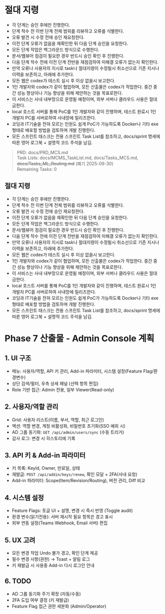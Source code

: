 # 절대 지령
- 각 단계는 승인 후에만 진행한다.
- 단계 착수 전 이번 단계 전체 범위를 리뷰하고 오류를 식별한다.
- 오류 발견 시 수정 전에 승인 재요청한다.
- 이전 단계 오류가 없음을 재확인한 뒤 다음 단계 승인을 요청한다.
- 모든 단계 작업은 백그라운드 방식으로 수행한다.
- 문서/웹뷰어 점검이 필요한 경우 반드시 승인 확인 후 진행한다.
- 다음 단계 착수 전에 이전 단계 전반을 재점검하여 미해결 오류가 없는지 확인한다.
- 만약 오류나 사용자의 지시로 task나 절대지령이 수정될시 취소선으로 기존 지시나 이력을 보존하고, 아래에 추가한다.
- 모든 웹은 codex가 테스트 실시 후 이상 없을시 보고한다.
- 1인 개발자와 codex가 같이 협업하며, 모든 산출물은 codex가 작업한다. 중간 중간 성능 향상이나 기능 향상을 위해 제안하는 것을 목표로한다.
- 이 서비스는 사내 내부망으로 운영될 예정이며, 외부 서버나 클라우드 사용은 절대 금한다.
- local 호스트 서버를 통해 PoC를 1인 개발자와 같이 진행하며, 테스트 완료시 1인 개발자 PC를 서버로하여 사내망에 릴리즈한다.
- 코딩과 IT기술을 전혀 모르는 인원도 쉽게 PoC가 가능하도록 Docker나 기타 exe 형태로 배포할 방법을 검토하며 개발 진행한다.
- 모든 스프린트 태스크는 전용 스프린트 Task List를 참조하고, docs/sprint 명세에 따른 영어 로그북 + 설명적 코드 주석을 남김.

> PRD: docs/PRD_MCS.md  
> Task Lists: docs/MCMS_TaskList.md, docs/Tasks_MCS.md, ~~docs/Tasks_ML_Routing.md~~ (폐기 2025-09-30)  
> Remaining Tasks: 0

## 절대 지령
- 각 단계는 승인 후에만 진행한다.
- 단계 착수 전 이번 단계 전체 범위를 리뷰하고 오류를 식별한다.
- 오류 발견 시 수정 전에 승인 재요청한다.
- 이전 단계 오류가 없음을 재확인한 뒤 다음 단계 승인을 요청한다.
- 모든 단계 작업은 백그라운드 방식으로 수행한다.
- 문서/웹뷰어 점검이 필요한 경우 반드시 승인 확인 후 진행한다.
- 다음 단계 착수 전에 이전 단계 전반을 재점검하여 미해결 오류가 없는지 확인한다.
- 만약 오류나 사용자의 지시로 task나 절대지령이 수정될시 취소선으로 기존 지시나 이력을 보존하고, 아래에 추가한다.
- 모든 웹은 codex가 테스트 실시 후 이상 없을시 보고한다.
- 1인 개발자와 codex가 같이 협업하며, 모든 산출물은 codex가 작업한다. 중간 중간 성능 향상이나 기능 향상을 위해 제안하는 것을 목표로한다.
- 이 서비스는 사내 내부망으로 운영될 예정이며, 외부 서버나 클라우드 사용은 절대 금한다.
- local 호스트 서버를 통해 PoC를 1인 개발자와 같이 진행하며, 테스트 완료시 1인 개발자 PC를 서버로하여 사내망에 릴리즈한다.
- 코딩과 IT기술을 전혀 모르는 인원도 쉽게 PoC가 가능하도록 Docker나 기타 exe 형태로 배포할 방법을 검토하며 개발 진행한다.
- 모든 스프린트 태스크는 전용 스프린트 Task List를 참조하고, docs/sprint 명세에 따른 영어 로그북 + 설명적 코드 주석을 남김.
# Phase 7 산출물 - Admin Console 계획

## 1. UI 구조
- 메뉴: 사용자/역할, API 키 관리, Add-in 파라미터, 시스템 설정(Feature Flag/환경변수)
- 상단 검색/필터, 우측 상세 패널 (선택 항목 편집)
- Role 기반 접근: Admin 전용, 일부 Viewer(Read-only)

## 2. 사용자/역할 관리
- Grid: 사용자 리스트(이름, 부서, 역할, 최근 로그인)
- 액션: 역할 변경, 계정 비활성화, 비밀번호 초기화(SSO 예외 시)
- AD 그룹 동기화: `GET /api/admin/users/sync` (수동 트리거)
- 감사 로그: 변경 시 히스토리에 기록

## 3. API 키 & Add-in 파라미터
- 키 목록: KeyId, Owner, 만료일, 상태
- 재발급: `POST /api/addin/keys/renew`, 확인 모달 + 2FA(사내 요청)
- Add-in 파라미터: Scope(Item/Revision/Routing), 버전 관리, Diff 비교

## 4. 시스템 설정
- Feature Flags: 토글 UI + 설명, 변경 시 즉시 반영 (Toggle audit)
- 환경 변수(읽기전용): 서버 재시작 필요 항목은 경고 표시
- 외부 연동 설정(Teams Webhook, Email 서버) 편집

## 5. UX 고려
- 모든 변경 작업 Undo 불가 경고, 확인 단계 제공
- 필수 변경 사항(권한) → Toast + 알림 로그
- 키 재발급 시 사용중 Add-in 다시 로그인 안내

## 6. TODO
- AD 그룹 동기화 주기 확정 (자동/수동)
- 2FA 도입 여부 결정 (키 재발급)
- Feature Flag 접근 권한 세분화 (Admin/Operator)

